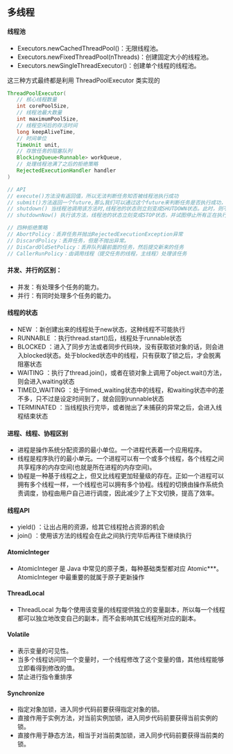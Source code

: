 ## 多线程

#### 线程池
- Executors.newCachedThreadPool()：无限线程池。
- Executors.newFixedThreadPool(nThreads)：创建固定大小的线程池。
- Executors.newSingleThreadExecutor()：创建单个线程的线程池。

这三种方式最终都是利用 ThreadPoolExecutor 类实现的  
```java
ThreadPoolExecutor(
   // 核心线程数量
   int corePoolSize, 
   // 线程池最大数量
   int maximumPoolSize, 
   // 线程空闲后的存活时间
   long keepAliveTime, 
   // 时间单位
   TimeUnit unit, 
   // 存放任务的阻塞队列
   BlockingQueue<Runnable> workQueue, 
   // 处理线程池满了之后的拒绝策略
   RejectedExecutionHandler handler
)

// API
// execute()方法没有返回值，所以无法判断任务知否被线程池执行成功  
// submit()方法返回一个future,那么我们可以通过这个future来判断任务是否执行成功，通过future的get方法来获取返回值  
// shutdown() 当线程池调用该方法时,线程池的状态则立刻变成SHUTDOWN状态。此时，则不能再往线程池中添加任何任务，否则将会抛出RejectedExecutionException异常。但是，此时线程池不会立刻退出，直到添加到线程池中的任务都已经处理完成，才会退出。  
// shutdownNow() 执行该方法，线程池的状态立刻变成STOP状态，并试图停止所有正在执行的线程，不再处理还在池队列中等待的任务，当然，它会返回那些未执行的任务。

// 四种拒绝策略
// AbortPolicy：丢弃任务并抛出RejectedExecutionException异常
// DiscardPolicy：丢弃任务，但是不抛出异常。
// DisCardOldSetPolicy：丢弃队列最前面的任务，然后提交新来的任务
// CallerRunPolicy：由调用线程（提交任务的线程，主线程）处理该任务

```


#### 并发、并行的区别：
- 并发：有处理多个任务的能力。
- 并行：有同时处理多个任务的能力。

#### 线程的状态
- NEW ：新创建出来的线程处于new状态，这种线程不可能执行
- RUNNABLE ：执行thread.start()后，线程处于runnable状态
- BLOCKED ：进入了同步方法或者同步代码块，没有获取锁对象的话，则会进入blocked状态。处于blocked状态中的线程，只有获取了锁之后，才会脱离阻塞状态
- WAITING ：执行了thread.join()，或者在锁对象上调用了object.wait()方法，则会进入waiting状态
- TIMED_WAITING ：处于timed_waiting状态中的线程，和waiting状态中的差不多，只不过是设定时间到了，就会回到runnable状态 
- TERMINATED ：当线程执行完毕，或者抛出了未捕获的异常之后，会进入线程结束状态

#### 进程、线程、协程区别
- 进程是操作系统分配资源的最小单位。一个进程代表着一个应用程序。
- 线程是程序执行的最小单元。一个进程可以有一个或多个线程，各个线程之间共享程序的内存空间(也就是所在进程的内存空间)。
- 协程是一种基于线程之上，但又比线程更加轻量级的存在。正如一个进程可以拥有多个线程一样，一个线程也可以拥有多个协程。线程的切换由操作系统负责调度，协程由用户自己进行调度，因此减少了上下文切换，提高了效率。


#### 线程API
- yield() ：让出占用的资源，给其它线程抢占资源的机会
- join() ：使用该方法的线程会在此之间执行完毕后再往下继续执行

#### AtomicInteger
- AtomicInteger 是 Java 中常见的原子类，每种基础类型都对应 Atomic***。AtomicInteger 中最重要的就属于原子更新操作

#### ThreadLocal
- ThreadLocal 为每个使用该变量的线程提供独立的变量副本，所以每一个线程都可以独立地改变自己的副本，而不会影响其它线程所对应的副本。

#### Volatile
- 表示变量的可见性。
- 当多个线程访问同一个变量时，一个线程修改了这个变量的值，其他线程能够立即看得到修改的值。
- 禁止进行指令重排序

#### Synchronize
- 指定对象加锁，进入同步代码前要获得指定对象的锁。
- 直接作用于实例方法，对当前实例加锁，进入同步代码前要获得当前实例的锁。
- 直接作用于静态方法，相当于对当前类加锁，进入同步代码前要获得当前类的锁。
   
